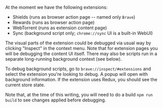 At the moment we have the following extensions:

* Shields (runs as browser action page -- named only `Brave`)
* Rewards (runs as browser action page)
* WebTorrent (runs as extension content page)
* Sync (background script only; `chrome://sync` UI is a built-in WebUI)

The visual parts of the extension could be debugged via usual way by clicking "Inspect" in the context menu. Note that for extension pages you will be debugging the content UI itself. There may also be scripts run in a separate long-running background context (see below).

To debug background scripts, go to `brave://inspect/#extensions` and select the extension you're looking to debug. A popup will open with background information. If the extension uses Redux, you should see the current store state.

Note that, at the time of this writing, you will need to do a build `npm run build` to see changes applied before debugging.